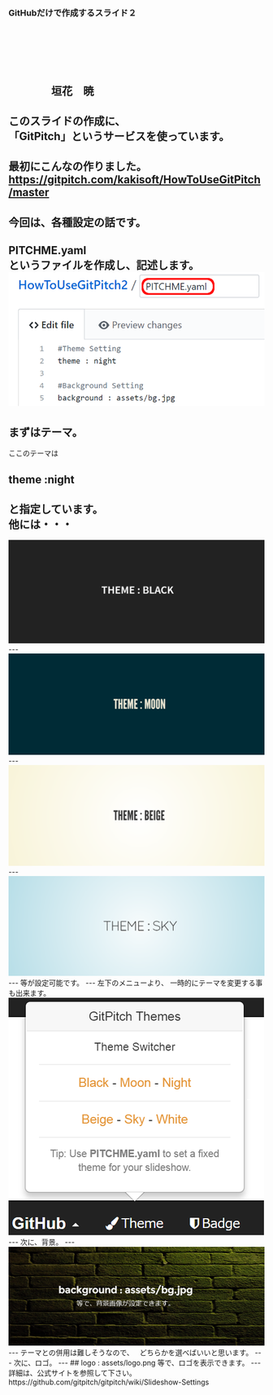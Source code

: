 ### GitHubだけで作成するスライド２
　  

　  
　  
　　　　垣花　暁
---
このスライドの作成に、  
「GitPitch」というサービスを使っています。
---
最初にこんなの作りました。
https://gitpitch.com/kakisoft/HowToUseGitPitch/master
---
今回は、各種設定の話です。
---
PITCHME.yaml  
というファイルを作成し、記述します。
<img src="img/01.png">
---
まずはテーマ。
---
ここのテーマは  
　  
## theme :night

と指定しています。  
　  
他には・・・
---
<img src="img/02.png">
---
<img src="img/03.png">
---
<img src="img/04.png">
---
<img src="img/05.png">
---
等が設定可能です。
---
左下のメニューより、  
一時的にテーマを変更する事も出来ます。  
<img src="img/06.png">
---
次に、背景。
---
<img src="img/07.png">
---
テーマとの併用は難しそうなので、  
どちらかを選べばいいと思います。
---
次に、ロゴ。
---
## logo : assets/logo.png
等で、ロゴを表示できます。
---
詳細は、公式サイトを参照して下さい。
https://github.com/gitpitch/gitpitch/wiki/Slideshow-Settings

